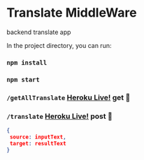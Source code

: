 # Translate MiddleWare
backend translate app

In the project directory, you can run:
### `npm install`
### `npm start`

### `/getAllTranslate` [Heroku Live!](https://appsamurai-backend.herokuapp.com/api/getAllTranslate) get :rocket:
### `/translate` [Heroku Live!](https://appsamurai-backend.herokuapp.com/api/translate) post :rocket:
```json
{
 source: inputText,
 target: resultText
}
```
